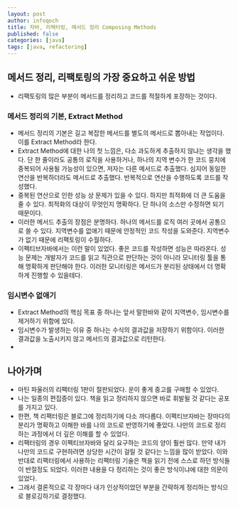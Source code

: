 ```yaml
---
layout: post
author: infoqoch
title: 자바, 리팩터링, 메서드 정리 Composing Methods
published: false
categories: [java]
tags: [java, refactoring]
---
```


## 메서드 정리, 리팩토링의 가장 중요하고 쉬운 방법
- 리팩토링의 많은 부분이 메서드를 정리하고 코드를 적절하게 포장하는 것이다. 

### 메서드 정리의 기본, Extract Method
- 메서드 정리의 기본은 길고 복잡한 메서드를 별도의 메서드로 뽑아내는 작업이다. 이를 Extract Method라 한다. 
- Extract Method에 대한 나의 첫 느낌은, 다소 과도하게 추출하지 않냐는 생각을 했다. 단 한 줄이라도 공통의 로직을 사용하거나, 하나의 지역 변수가 한 코드 뭉치에 중복되어 사용될 가능성이 있으면, 저자는 다른 메서드로 추출했다. 심지어 동일한 연산을 반복하더라도 메서드로 추출했다. 반복적으로 연산을 수행하도록 코드를 작성했다. 
- 중복된 연산으로 인한 성능 상 문제가 있을 수 있다. 하지만 최적화에 더 큰 도움을 줄 수 있다. 최적화의 대상이 무엇인지 명확하다. 단 하나의 소스만 수정하면 되기 때문이다.
- 이러한 메서드 추출의 장점은 분명하다. 하나의 메서드를 로직 여러 곳에서 공통으로 쓸 수 있다. 지역변수를 없애기 때문에 안정적인 코드 작성을 도와준다. 지역변수가 없기 때문에 리팩토링이 수월하다.
- 이펙티브자바에서는 이런 말이 있었다. 좋은 코드를 작성하면 성능은 따라온다. 성능 문제는 개발자가 코드를 읽고 직관으로 판단하는 것이 아니라 모니터링 툴을 통해 명확하게 판단해야 한다. 이러한 모니터링은 메서드가 분리된 상태에서 더 명확하게 진행할 수 있을테다. 

### 임시변수 없애기
- Extract Method의 핵심 목표 중 하나는 앞서 말한바와 같이 지역변수, 임시변수를 제거하기 위함에 있다. 
- 임시변수가 발생하는 이유 중 하나는 수식의 결과값을 저장하기 위함이다. 이러한 결과값을 노출시키지 않고 메서드의 결과값으로 리턴한다. 
- 


## 나아가며
- 마틴 파울러의 리팩터링 1판이 절판되었다. 운이 좋게 중고를 구매할 수 있었다. 
- 나는 일종의 편집증이 있다. 책을 읽고 정리하지 않으면 바로 휘발될 것 같다는 공포를 가지고 있다. 
- 한편, 책 리팩터링은 블로그에 정리하기에 다소 까다롭다. 이펙티브자바는 장마다의 분리가 명확하고 이해한 바를 나의 코드로 반영하기에 좋았다. 나만의 코드로 정리하는 과정에서 더 깊은 이해를 할 수 있었다.
- 리팩터링의 경우 이펙티브자바와 달리 요구하는 코드의 양이 훨씬 많다. 만약 내가 나만의 코드로 구현하려면 상당한 시간이 걸릴 것 같다는 느낌을 많이 받았다. 이와 반대로 리팩터링에서 사용하는 리팩터링 기술은 책을 읽기 전에 스스로 하던 방식들이 반절정도 되었다. 이러한 내용을 다 정리하는 것이 좋은 방식이냐에 대한 의문이 있었다.
- 그래서 결론적으로 각 장마다 내가 인상적이었던 부분을 간략하게 정리하는 방식으로 블로깅하기로 결정했다. 